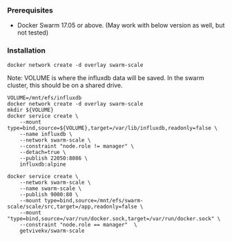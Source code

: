 
### Prerequisites

- Docker Swarm 17.05 or above. (May work with below version as well, but not tested)

### Installation

`docker network create -d overlay swarm-scale`

Note: VOLUME is where the influxdb data will be saved. In the swarm cluster, this should be on a shared drive.

```
VOLUME=/mnt/efs/influxdb
docker network create -d overlay swarm-scale
mkdir ${VOLUME}
docker service create \
    --mount type=bind,source=${VOLUME},target=/var/lib/influxdb,readonly=false \
    --name influxdb \
    --network swarm-scale \
    --constraint "node.role != manager" \
    --detach=true \
    --publish 22050:8086 \    
    influxdb:alpine
```

```
docker service create \
	--network swarm-scale \
	--name swarm-scale \
	--publish 9000:80 \
	--mount type=bind,source=/mnt/efs/swarm-scale/scale/src,target=/app,readonly=false \
	--mount "type=bind,source=/var/run/docker.sock,target=/var/run/docker.sock" \
	--constraint "node.role == manager"  \
	getvivekv/swarm-scale
```